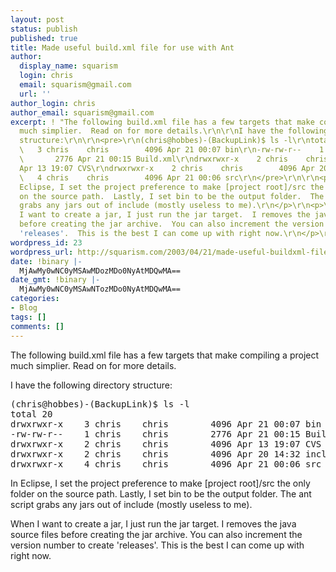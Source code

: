 ```yaml
---
layout: post
status: publish
published: true
title: Made useful build.xml file for use with Ant
author:
  display_name: squarism
  login: chris
  email: squarism@gmail.com
  url: ''
author_login: chris
author_email: squarism@gmail.com
excerpt: ! "The following build.xml file has a few targets that make compiling a project
  much simplier.  Read on for more details.\r\n\r\nI have the following directory
  structure:\r\n\r\n<pre>\r\n(chris@hobbes)-(BackupLink)$ ls -l\r\ntotal 20\r\ndrwxrwxr-x
  \   3 chris    chris        4096 Apr 21 00:07 bin\r\n-rw-rw-r--    1 chris    chris
  \       2776 Apr 21 00:15 Build.xml\r\ndrwxrwxr-x    2 chris    chris        4096
  Apr 13 19:07 CVS\r\ndrwxrwxr-x    2 chris    chris        4096 Apr 20 14:32 include\r\ndrwxrwxr-x
  \   4 chris    chris        4096 Apr 21 00:06 src\r\n</pre>\r\n\r\n<p>\r\nIn
  Eclipse, I set the project preference to make [project root]/src the only folder
  on the source path.  Lastly, I set bin to be the output folder.  The ant script
  grabs any jars out of include (mostly useless to me).\r\n</p>\r\n<p>\r\nWhen
  I want to create a jar, I just run the jar target.  I removes the java source files
  before creating the jar archive.  You can also increment the version number to create
  'releases'.  This is the best I can come up with right now.\r\n</p>\r\n\r\n"
wordpress_id: 23
wordpress_url: http://squarism.com/2003/04/21/made-useful-buildxml-file-for-use-with-ant/
date: !binary |-
  MjAwMy0wNC0yMSAwMDozMDo0NyAtMDQwMA==
date_gmt: !binary |-
  MjAwMy0wNC0yMSAwNTozMDo0NyAtMDQwMA==
categories:
- Blog
tags: []
comments: []
---
```

<p>The following build.xml file has a few targets that make compiling a project much simplier.  Read on for more details.</p>
<p>I have the following directory structure:</p>
<pre>
(chris@hobbes)-(BackupLink)$ ls -l
total 20
drwxrwxr-x    3 chris    chris        4096 Apr 21 00:07 bin
-rw-rw-r--    1 chris    chris        2776 Apr 21 00:15 Build.xml
drwxrwxr-x    2 chris    chris        4096 Apr 13 19:07 CVS
drwxrwxr-x    2 chris    chris        4096 Apr 20 14:32 include
drwxrwxr-x    4 chris    chris        4096 Apr 21 00:06 src
</pre></p>
<p>
In Eclipse, I set the project preference to make [project root]/src the only folder on the source path.  Lastly, I set bin to be the output folder.  The ant script grabs any jars out of include (mostly useless to me).
</p></p>
<p>
When I want to create a jar, I just run the jar target.  I removes the java source files before creating the jar archive.  You can also increment the version number to create 'releases'.  This is the best I can come up with right now.
</p></p>
<p><a id="more"></a><a id="more-23"></a></p>
<pre>
<?xml version='1.0'?>
</p>
<project name="BackupLink" default="jar" basedir=".">
	<!-- set global properties for this build --></p>
<property name="version" value="0.1" />
<property name="src" value="src"/>
<property name="build" value="build"/>
<property name="jarname" value="backUplink.${version}.jar"/>
<property name="docs" value="docs"/>
<property name="include" value="include"/>
<property name="lib"  value="lib"/>
<property name="runclass" value="com.squarism.backUplink.BackUplink"/>
<property name="classpath"  value="classes"/>
	<target name="init">
	    <!-- Create the build directory structure used by compile -->
	    <mkdir dir="${build}" />
	    <mkdir dir="${build}/classes" />
		<!-- Create the directory for the jar file -->
	    <mkdir dir="${lib}" />
		<!-- Create the directory for the java docs -->
	    <mkdir dir="${docs}" />
	</target>
	<target name="compile" depends="init">
		<!-- copy all .java files from ${src} to ${build}  -->
		<copy todir="${build}/">
			<fileset dir="${src}" />
			<!-- apply a substitution @version@ with the value of ${version} -->
			<filterset>
				<filter token="version" value="${version}"/>
			</filterset>
		</copy>
		<!-- run javac to compile the source files -->
		<javac srcdir="${build}" destdir="${build}">
			<classpath>
				<!-- use the value of the ${classpath} property in the classpath --></p>
<pathelement path="${classpath}"/>
				<!-- include all jar files  -->
				<fileset dir="${include}">
					<include name="**/*.jar"/>
				</fileset>
			</classpath>
		</javac>
	</target>
	<target name="jar" depends="compile">
		<delete>
			<fileset dir="${build}" includes="**/*.java"></fileset>
		</delete>
	    <!-- make a jar file -->
	    <jar jarfile="${lib}/${jarname}" basedir="${build}" manifest="${build}/manifest" />
	</target>
	<target name="run" depends="jar,docs">
		<!-- run the class -->
		<java classname="${runclass}">
			<!-- add a command line arg: <arg value="-h"/> -->
			<classpath>
				<!-- use the value of the ${classpath} property in the classpath --></p>
<pathelement path="${classpath}"/>
				<!-- include all jar files  -->
				<fileset dir="${include}">
					<include name="**/*.jar"/>
				</fileset>
				<fileset dir="${lib}">
					<include name="**/*.jar"/>
				</fileset>
			</classpath>
       </java>
	</target>
	<target name="docs" depends="compile">
		<!-- create javadocs -->
		<javadoc packagenames="com.squarism.backUplink.*"
		sourcepath="${build}"
		defaultexcludes="yes"
		destdir="${docs}"
		author="true"
		version="true"
		use="true"
		windowtitle="BackUplink API Documentation Version: ${version}">
		</javadoc>
	</target>
	<target name="clean">
		<delete dir="${build}"/>
		<delete dir="${docs}"/>
		<delete dir="${lib}"/>
	</target>
</project>
</pre></p>
